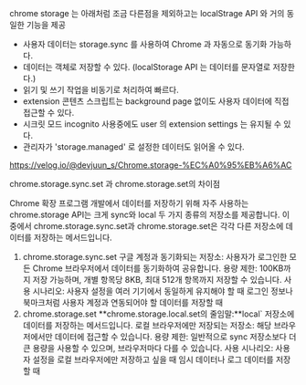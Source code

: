 chrome storage 는 아래처럼 조금 다른점을 제외하고는 localStrage API 와 거의 동일한 기능을 제공

- 사용자 데이터는 storage.sync 를 사용하여 Chrome 과 자동으로 동기화 가능하다.
- 데이터는 객체로 저장할 수 있다. (localStorage API 는 데이터를 문자열로 저장한다.)
- 읽기 및 쓰기 작업을 비동기로 처리하여 빠르다.
- extension 콘텐츠 스크립트는 background page 없이도 사용자 데이터에 직접 접근할 수 있다.
- 시크릿 모드 incognito 사용중에도 user 의 extension settings 는 유지될 수 있다.
- 관리자가 'storage.managed' 로 설정한 데이터도 읽어올 수 있다.

https://velog.io/@devjuun_s/Chrome.storage-%EC%A0%95%EB%A6%AC

chrome.storage.sync.set 과 chrome.storage.set의 차이점

Chrome 확장 프로그램 개발에서 데이터를 저장하기 위해 자주 사용하는 chrome.storage API는 크게 sync와 local 두 가지 종류의 저장소를 제공합니다. 이 중에서 chrome.storage.sync.set과 chrome.storage.set은 각각 다른 저장소에 데이터를 저장하는 메서드입니다.

1. chrome.storage.sync.set
   구글 계정과 동기화되는 저장소: 사용자가 로그인한 모든 Chrome 브라우저에서 데이터를 동기화하여 공유합니다.
   용량 제한: 100KB까지 저장 가능하며, 개별 항목당 8KB, 최대 512개 항목까지 저장할 수 있습니다.
   사용 시나리오:
   사용자 설정을 여러 기기에서 동일하게 유지해야 할 때
   로그인 정보나 북마크처럼 사용자 계정과 연동되어야 할 데이터를 저장할 때
2. chrome.storage.set
   **chrome.storage.local.set의 줄임말:**local` 저장소에 데이터를 저장하는 메서드입니다.
   로컬 브라우저에만 저장되는 저장소: 해당 브라우저에서만 데이터에 접근할 수 있습니다.
   용량 제한: 일반적으로 sync 저장소보다 더 큰 용량을 사용할 수 있으며, 브라우저마다 다를 수 있습니다.
   사용 시나리오:
   사용자 설정을 로컬 브라우저에만 저장하고 싶을 때
   임시 데이터나 로그 데이터를 저장할 때
